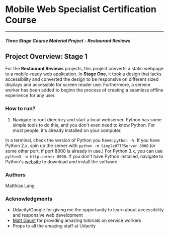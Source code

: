 # Mobile Web Specialist Certification Course
---
#### _Three Stage Course Material Project - Restaurant Reviews_

## Project Overview: Stage 1

For the **Restaurant Reviews** projects, this project converts a static webpage to a mobile-ready web application. In **Stage One**, it took a design that lacks accessibility and converted the design to be responsive on different sized displays and accessible for screen reader use. Furthermore, a service worker has been added to beginn the process of creating a seamless offline experience for any user. 

### How to run?

1. Navigate to root directory and start a local webserver. Python has some simple tools to do this, and you don't even need to know Python. For most people, it's already installed on your computer. 

In a terminal, check the version of Python you have: `python -V`. If you have Python 2.x, spin up the server with `python -m SimpleHTTPServer 8000` (or some other port, if port 8000 is already in use.) For Python 3.x, you can use `python3 -m http.server 8000`. If you don't have Python installed, navigate to Python's [website](https://www.python.org/) to download and install the software.

### Authors

Matthias Lang

### Acknowledgments

* Udacity/Google for giving me the opportunity to learn about accessibility and responsive web development
* [Matt Gaunt](https://developers.google.com/web/fundamentals/primers/service-workers/) for providing amazing tutorials on service workers
* Props to all the amazing staff at Udacity




